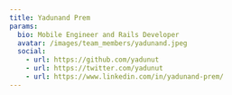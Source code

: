 ```yaml
---
title: Yadunand Prem 
params:
  bio: Mobile Engineer and Rails Developer 
  avatar: /images/team_members/yadunand.jpeg
  social:
    - url: https://github.com/yadunut
    - url: https://twitter.com/yadunut
    - url: https://www.linkedin.com/in/yadunand-prem/
---
```

